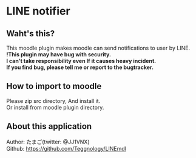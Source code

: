 <h1>LINE notifier</h1>
    <h2>Waht's this?</h2>
        This moodle plugin makes moodle can send notifications to user by LINE.<br>
        <strong>
            !This plugin may have bug with security.<br>
            I can't take responsibility even If it causes heavy incident.<br>
            If you find bug, please tell me or report to the bugtracker.
        </strong>
    <h2>How to import to moodle</h2>
        Please zip src directory, And install it.<br>
        Or install from moodle plugin directory.
    <h2>About this application</h2>
    Author: たまご(twitter: @JJ1VNX)<br>
    Github: <a href='https://github.com/Teggnology/LINEmdl' target='_blank'>https://github.com/Teggnology/LINEmdl</a>
